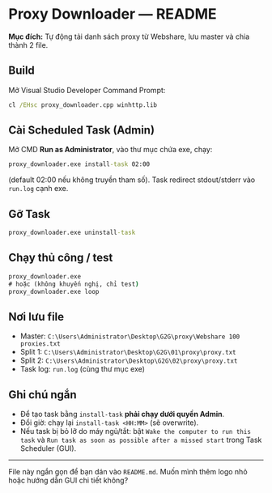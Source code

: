 ﻿# Proxy Downloader — README

**Mục đích:** Tự động tải danh sách proxy từ Webshare, lưu master và chia thành 2 file.

## Build
Mở Visual Studio Developer Command Prompt:
```cmd
cl /EHsc proxy_downloader.cpp winhttp.lib
```

## Cài Scheduled Task (Admin)
Mở CMD **Run as Administrator**, vào thư mục chứa exe, chạy:
```cmd
proxy_downloader.exe install-task 02:00
```
(default 02:00 nếu không truyền tham số). Task redirect stdout/stderr vào `run.log` cạnh exe.

## Gỡ Task
```cmd
proxy_downloader.exe uninstall-task
```

## Chạy thủ công / test
```cmd
proxy_downloader.exe
# hoặc (không khuyến nghị, chỉ test)
proxy_downloader.exe loop
```

## Nơi lưu file
- Master: `C:\Users\Administrator\Desktop\G2G\proxy\Webshare 100 proxies.txt`  
- Split 1: `C:\Users\Administrator\Desktop\G2G\01\proxy\proxy.txt`  
- Split 2: `C:\Users\Administrator\Desktop\G2G\02\proxy\proxy.txt`  
- Task log: `run.log` (cùng thư mục exe)

## Ghi chú ngắn
- Để tạo task bằng `install-task` **phải chạy dưới quyền Admin**.  
- Đổi giờ: chạy lại `install-task <HH:MM>` (sẽ overwrite).  
- Nếu task bị bỏ lỡ do máy ngủ/tắt: bật `Wake the computer to run this task` và `Run task as soon as possible after a missed start` trong Task Scheduler (GUI).

---

File này ngắn gọn để bạn dán vào `README.md`. Muốn mình thêm logo nhỏ hoặc hướng dẫn GUI chi tiết không?
